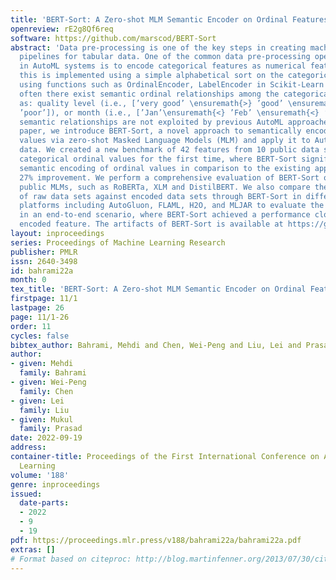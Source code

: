 ```yaml
---
title: 'BERT-Sort: A Zero-shot MLM Semantic Encoder on Ordinal Features for AutoML'
openreview: rE2g8Qf6req
software: https://github.com/marscod/BERT-Sort
abstract: 'Data pre-processing is one of the key steps in creating machine learning
  pipelines for tabular data. One of the common data pre-processing operations implemented
  in AutoML systems is to encode categorical features as numerical features. Typically,
  this is implemented using a simple alphabetical sort on the categorical values,
  using functions such as OrdinalEncoder, LabelEncoder in Scikit-Learn and H2O. However,
  often there exist semantic ordinal relationships among the categorical values, such
  as: quality level (i.e., [’very good’ \ensuremath{>} ’good’ \ensuremath{>} ’normal’\ensuremath{>}
  ’poor’]), or month (i.e., [’Jan’\ensuremath{<} ’Feb’ \ensuremath{<} ’Mar’]). Such
  semantic relationships are not exploited by previous AutoML approaches. In this
  paper, we introduce BERT-Sort, a novel approach to semantically encode ordinal categorical
  values via zero-shot Masked Language Models (MLM) and apply it to AutoML for tabular
  data. We created a new benchmark of 42 features from 10 public data sets for sorting
  categorical ordinal values for the first time, where BERT-Sort significantly improves
  semantic encoding of ordinal values in comparison to the existing approaches with
  27% improvement. We perform a comprehensive evaluation of BERT-Sort on different
  public MLMs, such as RoBERTa, XLM and DistilBERT. We also compare the performance
  of raw data sets against encoded data sets through BERT-Sort in different AutoML
  platforms including AutoGluon, FLAML, H2O, and MLJAR to evaluate the proposed approach
  in an end-to-end scenario, where BERT-Sort achieved a performance close to a hard
  encoded feature. The artifacts of BERT-Sort is available at https://github.com/marscod/BERT-Sort.'
layout: inproceedings
series: Proceedings of Machine Learning Research
publisher: PMLR
issn: 2640-3498
id: bahrami22a
month: 0
tex_title: 'BERT-Sort: A Zero-shot MLM Semantic Encoder on Ordinal Features for AutoML'
firstpage: 11/1
lastpage: 26
page: 11/1-26
order: 11
cycles: false
bibtex_author: Bahrami, Mehdi and Chen, Wei-Peng and Liu, Lei and Prasad, Mukul
author:
- given: Mehdi
  family: Bahrami
- given: Wei-Peng
  family: Chen
- given: Lei
  family: Liu
- given: Mukul
  family: Prasad
date: 2022-09-19
address:
container-title: Proceedings of the First International Conference on Automated Machine
  Learning
volume: '188'
genre: inproceedings
issued:
  date-parts:
  - 2022
  - 9
  - 19
pdf: https://proceedings.mlr.press/v188/bahrami22a/bahrami22a.pdf
extras: []
# Format based on citeproc: http://blog.martinfenner.org/2013/07/30/citeproc-yaml-for-bibliographies/
---
```

